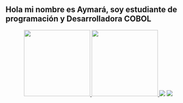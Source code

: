 ## Hola mi nombre es Aymará, soy estudiante de programación y Desarrolladora COBOL

<div align="center">
  <a href="https://github.com/afusdeveloper">
  <img height="180em" src="https://github-readme-stats.vercel.app/api?username=afusdeveloper&show_icons=true&theme=buefy&include_all_commits=true&count_private=true"/>
  <img height="180em" src="https://github-readme-stats.vercel.app/api/top-langs/?username=afusdeveloper&layout=compact&langs_count=7&theme=buefy"/>
  <a href = "mailto:aymara.fusaro@gmail.com"><img src="https://img.shields.io/badge/-Gmail-%23333?style=for-the-badge&logo=gmail&logoColor=white" target="_blank"></a>
  <a href="https://www.linkedin.com/in/aymar%C3%A1-micaela-fusaro-024a49155" target="_blank"><img src="https://img.shields.io/badge/-LinkedIn-%230077B5?style=for-the-badge&logo=linkedin&logoColor=white" target="_blank"></a>
</div>

##
